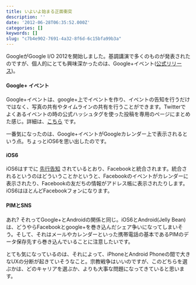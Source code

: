 ```yaml
---
title: いよいよ始まる正面衝突
description: ''
date: '2012-06-28T06:35:52.000Z'
categories: []
keywords: []
slug: "c7b4e902-7691-4a32-8f6d-6c15bfa99b3a"
---
```

GoogleがGoogle I/O 2012を開始しました。基調講演で多くのものが発表されたのですが、個人的にとても興味深かったのは、Google+イベント([公式リリース](http://googlejapan.blogspot.jp/2012/06/googlegoogle.html))。

#### Google+ イベント

Google+イベントは、google+上でイベントを作り、イベントの告知を行うだけではなく、写真の共有やタイムラインの共有を行うことができます。Twitterでよくあるイベントの時の公式ハッシュタグを使った投稿を専用のページにまとめた感じ。詳細は、[こちら](http://www.google.com/+/learnmore/events/) です。

一番気になったのは、Google+イベントがGoogleカレンダー上で表示されるという点。ちょっとiOS6を思い出したのです。

#### iOS6

iOS6はすでに [先行告知](http://www.apple.com/jp/ios/ios6/#facebook) されているとおり、Facebookと統合されます。統合されるというのはどういうことかというと、Facebookのイベントがカレンダーに表示されたり、Facebookの友だちの情報がアドレス帳に表示されたりします。iOS6はほとんどFacebookフォンになります。

#### PIMとSNS

あれ? それってGoogle+とAndroidの関係と同じ。iOS6とAndroid(Jelly Bean)は、どうやらFacebookとgoogle+を巻き込んだシェア争いになってしまいそう。そして、それはメールやカレンダーといった携帯電話の基本であるPIMのデータ保存先すら巻き込んでいることに注意したいです。  
  
とても気になっているのは、それによって、iPhoneとAndroid Phoneの間で大きなUXの分断が起きていそうなこと。宗教戦争はいいのですが、このどちらを選ぶかは、どのキャリアを選ぶか、よりも大事な問題になってきていると思います。